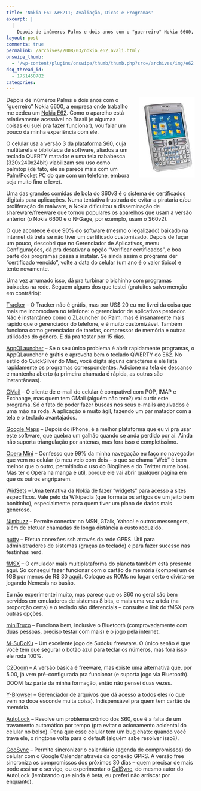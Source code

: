```yaml
---
title: 'Nokia E62 &#8211; Avaliação, Dicas e Programas'
excerpt: |
  |
    Depois de inúmeros Palms e dois anos com o "guerreiro" Nokia 6600, a empresa onde trabalho me cedeu um Nokia E62. Como o aparelho está relativamente acessível no Brasil (e algumas coisas eu suei pra fazer funcionar), vou falar um...
layout: post
comments: true
permalink: /archives/2008/03/nokia_e62_avali.html/
onswipe_thumb:
  - '/wp-content/plugins/onswipe/thumb/thumb.php?src=/archives/img/e62.jpg&amp;w=600&amp;h=800&amp;zc=1&amp;q=75&amp;f=0'
dsq_thread_id:
  - 1751450782
categories:
---
```

<span class="mt-enclosure mt-enclosure-image"><img title="Foto do Nokia e62" src="/archives/img/e62.jpg" width="149" height="215" class="mt-image-right" style="float: right; margin: 0 0 20px 20px;" /></span>Depois de inúmeros Palms e dois anos com o &#8220;guerreiro&#8221; Nokia 6600, a empresa onde trabalho me cedeu um [Nokia E62][1]. Como o aparelho está relativamente acessível no Brasil (e algumas coisas eu suei pra fazer funcionar), vou falar um pouco da minha experiência com ele.

O celular usa a versão 3 da [plataforma S60][2], cuja multitarefa e biblioteca de software, aliados a um teclado QUERTY matador e uma tela nababesca (320x240x24bit) viabilizam seu uso como palmtop (de fato, ele se parece mais com um Palm/Pocket PC do que com um telefone, embora seja muito fino e leve).

Uma das grandes comidas de bola do S60v3 é o sistema de certificados digitais para aplicações. Numa tentativa frustrada de evitar a pirataria e/ou proliferação de malware, a Nokia dificultou a disseminação de shareware/freeware que tornou populares os aparelhos que usam a versão anterior (o Nokia 6600 e o N-Gage, por exemplo, usam o S60v2).

O que acontece é que 90% do software (mesmo o legalizado) baixado na internet dá treta se não tiver um certificado customizado. Depois de fuçar um pouco, descobri que no Gerenciador de Aplicativos, menu Configurações, dá pra desativar a opção &#8220;Verificar certificados&#8221;, e boa parte dos programas passa a instalar. Se ainda assim o programa der &#8220;certificado vencido&#8221;, volte a data do celular (um ano é o valor típico) e tente novamente.

Uma vez arrumado isso, dá pra turbinar o bichinho com programas baixados na rede. Seguem alguns dos que testei (gratuitos salvo menção em contrário):

[Tracker][3] &#8211; O Tracker não é grátis, mas por US$ 20 eu me livrei da coisa que mais me incomodava no telefone: o gerenciador de aplicativos perdedor. Não é instantâneo como o ZLauncher do Palm, mas é insanamente mais rápido que o gerenciador do telefone, e é muito customizável. Também funciona como gerenciador de tarefas, compressor de memória e outras utilidades do gênero. E dá pra testar por 15 dias.

[AppQLauncher][4] &#8211; Se o seu único problema é abrir rapidamente programas, o AppQLauncher é grátis e aproveita bem o teclado QWERTY do E62. No estilo do QuickSilver do Mac, você digita alguns caracteres e ele lista rapidamente os programas correspondentes. Adicione na tela de descanso e mantenha aberto (a primeira chamada é rápida, as outras são instantâneas).

[GMail][5] &#8211; O cliente de e-mail do celular é compatível com POP, IMAP e Exchange, mas quem tem GMail (alguém não tem?) vai curtir este programa. Só o fato de poder fazer buscas nos seus e-mails arquivados é uma mão na roda. A aplicação é muito ágil, fazendo um par matador com a tela e o teclado avantajados.

[Google Maps][6] &#8211; Depois do iPhone, é a melhor plataforma que eu vi pra usar este software, que quebra um galhão quando se anda perdido por aí. Ainda não suporta triangulação por antenas, mas fora isso é completíssimo.

[Opera Mini][7] &#8211; Confesso que 99% da minha navegação eu faço no navegador que vem no celular (o meu veio com dois &#8211; o que se chama &#8220;Web&#8221; é bem melhor que o outro, permitindo o uso do Bloglines e do Twitter numa boa). Mas ter o Opera na manga é útil, porque ele vai abrir qualquer página em que os outros engriparem.

[WidSets][8] &#8211; Uma tentativa da Nokia de fazer &#8220;widgets&#8221; para acesso a sites específicos. Vale pelo da Wikipedia (que formata os artigos de um jeito bem bonitinho), especialmente para quem tiver um plano de dados mais generoso.

[Nimbuzz][9] &#8211; Permite conectar no MSN, GTalk, Yahoo! e outros messengers, além de efetuar chamadas de longa distância a custo reduzido.

[putty][10] &#8211; Efetua conexões ssh através da rede GPRS. Útil para administradores de sistemas (graças ao teclado) e para fazer sucesso nas festinhas nerd.

[fMSX][11] &#8211; O emulador mais multiplataforma do planeta também está presente aqui. Só consegui fazer funcionar com o cartão de memória (comprei um de 1GB por menos de R$ 30 [aqui][12]). Coloque as ROMs no lugar certo e divirta-se jogando Nemesis no busão.

Eu não experimentei muito, mas parece que os S60 no geral são bem servidos em emuladores de sistemas 8 bits, e mais uma vez a tela (na proporção certa) e o teclado são diferenciais &#8211; consulte o link do fMSX para outras opções.

[miniTruco][13] &#8211; Funciona bem, inclusive o Bluetooth (comprovadamente com duas pessoas, preciso testar com mais) e o jogo pela internet.

[M-SuDoKu][14] &#8211; Um excelente jogo de Sudoku freeware. O único senão é que você tem que segurar o botão azul para teclar os números, mas fora isso ele roda 100%.

[C2Doom][15] &#8211; A versão básica é freeware, mas existe uma alternativa que, por 5.00, já vem pré-configurada pra funcionar (e suporta jogo via Bluetooth). DOOM faz parte da minha formação, então não pensei duas vezes.

[Y-Browser][16] &#8211; Gerenciador de arquivos que dá acesso a todos eles (o que vem no doce esconde muita coisa). Indispensável pra quem tem cartão de memória.

[AutoLock][17] &#8211; Resolve um problema crônico dos S60, que é a falta de um travamento automático por tempo (pra evitar o acionamento acidental do celular no bolso). Pena que esse celular tem um bug chato: quando você trava ele, o ringtone volta para o default (alguém sabe resolver isso?).

[GooSync][18] &#8211; Permite sincronizar o calendário (agenda de compromissos) do celular com o Google Calendar através da conexão GPRS. A versão free sincroniza os compromissos dos próximos 30 dias &#8211; quem precisar de mais pode assinar o serviço, ou experimentar o [CalSync][19], do mesmo autor do AutoLock (lembrando que ainda é beta, eu preferi não arriscar por enquanto).

 [1]: http://www.nokia.com.br/A4523372
 [2]: http://en.wikipedia.org/wiki/S60_platform
 [3]: http://www.smartphoneware.com/tracker-for-s60-3rd-edition-product.php
 [4]: http://tinyhack.com/freewarelist/s603rd/2007/09/06/appqlaunch/
 [5]: http://www.google.com/mobile/mail/index.html
 [6]: http://www.google.com/gmm/index.html
 [7]: http://www.operamini.com/
 [8]: https://www.widsets.com/
 [9]: http://www.nimbuzz.com/
 [10]: http://s2putty.sourceforge.net/
 [11]: http://fms.komkon.org/EmuSymbian/#fMSX
 [12]: http://loja.tray.com.br/loja/produto.php?loja=78945&#038;IdDep=&#038;IdProd=1103
 [13]: /minitruco
 [14]: http://phonphun.altervista.org/eng/sudoku.php
 [15]: http://koti.mbnet.fi/mertama/index_new.html
 [16]: http://www.drjukka.com/YBrowser.html
 [17]: http://s60addons.com/
 [18]: http://www.goosync.com/
 [19]: http://s60addons.com/calsync/
